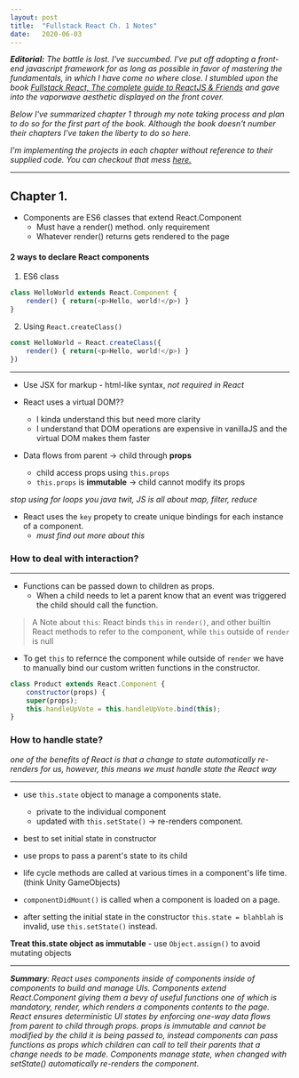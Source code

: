 ```yaml
---
layout: post
title:  "Fullstack React Ch. 1 Notes"
date:   2020-06-03
---
```


_**Editorial:** The battle is lost. I've succumbed. I've put off adopting a front-end javascript framework for as long as possible in favor of mastering the fundamentals, in which I have come no where close. I stumbled upon the book [Fullstack React, The complete guide to ReactJS & Friends](https://www.newline.co/fullstack-react) and gave into the vaporwave aesthetic displayed on the front cover._

_Below I've summarized chapter 1 through my note taking process and plan to do so for the first part of the book. Although the book doesn't number their chapters I've taken the liberty to do so here._

_I'm implementing the projects in each chapter without reference to their supplied code. You can checkout that mess [here.](https://github.com/johnpaulkiser/fullstack-react)_

-----

## Chapter 1.
 * Components are ES6 classes that extend React.Component
    - Must have a render() method. only requirement
    - Whatever render() returns gets rendered to the page
 
#### 2 ways to declare React components
1. ES6 class 
```js 
class HelloWorld extends React.Component {
    render() { return(<p>Hello, world!</p>) }
}
```
2. Using `React.createClass()`
```js
const HelloWorld = React.createClass({
    render() { return(<p>Hello, world!</p>) }
})
```

-----

* Use JSX for markup - html-like syntax, _not required in React_

* React uses a virtual DOM??
    - I kinda understand this but need more clarity
    - I understand that DOM operations are expensive in vanillaJS and the virtual DOM makes them faster

* Data flows from parent -> child through **props**
    - child access props using `this.props`
    - `this.props` is **immutable** -> child cannot modify its props

_stop using for loops you java twit, JS is all about map, filter, reduce_

* React uses the `key` propety to create unique bindings for each instance of a component.
    - _must find out more about this_

### How to deal with interaction?
-----
* Functions can be passed down to children as props.
    - When a child needs to let a parent know that an event was triggered the child should call the function.

    
> A Note about `this`: React binds `this` in `render()`, and other builtin React methods to refer to the component, while `this` outside of `render` is null

* To get `this` to refernce the component while outside of `render` we have to manually bind our custom written functions in the constructor.

```js
class Product extends React.Component {
    constructor(props) {
    super(props);
    this.handleUpVote = this.handleUpVote.bind(this);
}
```

### How to handle state?
_one of the benefits of React is that a change to state automatically re-renders for us, however, this means we must handle state the React way_

-----

* use `this.state` object to manage a components state.
    - private to the individual component
    - updated with `this.setState()` -> re-renders component.

* best to set initial state in constructor
* use props to pass a parent's state to its child
* life cycle methods are called at various times in a component's life time. (think Unity GameObjects)
* `componentDidMount()` is called when a component is loaded on a page.
* after setting the initial state in the constructor `this.state = blahblah` is invalid, use `this.setState()` instead.

**Treat this.state object as immutable**
    - use `Object.assign()` to avoid mutating objects

---

_**Summary**: React uses components inside of components inside of components to build and manage UIs. Components extend React.Component giving them a bevy of useful functions
one of which is mandatory, render, which renders a components contents to the page. React ensures deterministic UI states by enforcing
one-way data flows from parent to child through props. props is immutable and cannot be modified by the child it is being passed to, instead components can pass functions as props
which children can call to tell their parents that a change needs to be made. Components manage state, when changed with setState() automatically re-renders the component._

